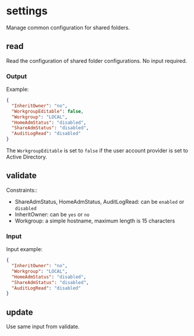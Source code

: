 # settings

Manage common configuration for shared folders.

## read

Read the configuration of shared folder configurations.
No input required.

### Output

Example:
```json
{
  "InheritOwner": "no",
  "WorkgroupEditable": false,
  "Workgroup": "LOCAL",
  "HomeAdmStatus": "disabled",
  "ShareAdmStatus": "disabled",
  "AuditLogRead": "disabled"
}
```

The `WorkgroupEditable` is set to `false` if the user account provider is set to Active Directory.

## validate

Constraints::

- ShareAdmStatus, HomeAdmStatus, AuditLogRead: can be `enabled` or `disabled`
- InheritOwner: can be `yes` or `no`
- Workgroup: a simple hostname, maximum length is 15 characters

### Input

Input example:
```json
{
  "InheritOwner": "no",
  "Workgroup": "LOCAL",
  "HomeAdmStatus": "disabled",
  "ShareAdmStatus": "disabled",
  "AuditLogRead": "disabled"
}
```

## update

Use same input from validate.

